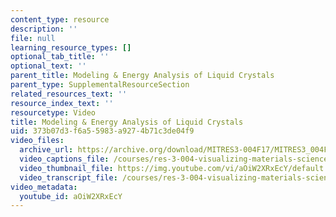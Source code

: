 ```yaml
---
content_type: resource
description: ''
file: null
learning_resource_types: []
optional_tab_title: ''
optional_text: ''
parent_title: Modeling & Energy Analysis of Liquid Crystals
parent_type: SupplementalResourceSection
related_resources_text: ''
resource_index_text: ''
resourcetype: Video
title: Modeling & Energy Analysis of Liquid Crystals
uid: 373b07d3-f6a5-5983-a927-4b71c3de04f9
video_files:
  archive_url: https://archive.org/download/MITRES3-004F17/MITRES3_004F17_2012_chen_300k.mp4
  video_captions_file: /courses/res-3-004-visualizing-materials-science-fall-2017/1b7d34d0f9ca5a84bf5135e3e05c0cac_aOiW2XRxEcY.vtt
  video_thumbnail_file: https://img.youtube.com/vi/aOiW2XRxEcY/default.jpg
  video_transcript_file: /courses/res-3-004-visualizing-materials-science-fall-2017/f1d25e6fc4097eaec7973b4fdf5ee1b2_aOiW2XRxEcY.pdf
video_metadata:
  youtube_id: aOiW2XRxEcY
---
```

